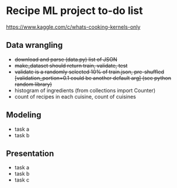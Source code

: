 # Recipe ML project to-do list

https://www.kaggle.com/c/whats-cooking-kernels-only

## Data wrangling
- ~~download and parse (data.py) list of JSON~~
- ~~make_dataset should return train, validate, test~~
- ~~validate is a randomly selected 10% of train.json, pre-shuffled [validation_portion=0.1 could be another default arg] (see python random library)~~
- histogram of ingredients (from collections import Counter)
- count of recipes in each cuisine, count of cuisines

## Modeling
- task a
- task b

## Presentation
- task a
- task b
- task c
